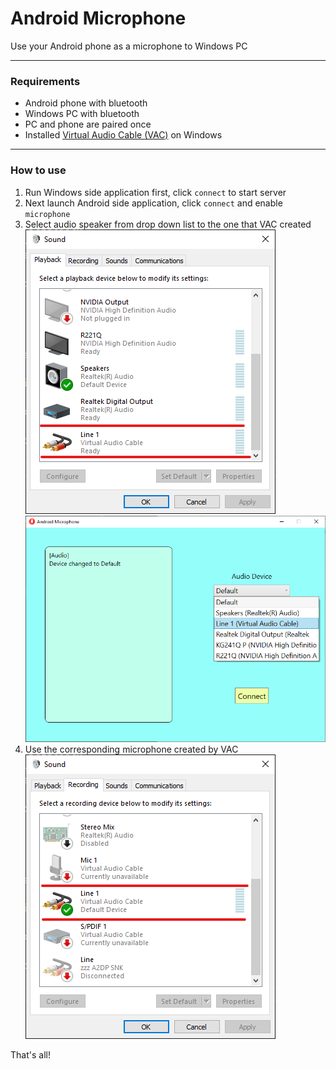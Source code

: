# Android Microphone

Use your Android phone as a microphone to Windows PC

------

### Requirements  
* Android phone with bluetooth  
* Windows PC with bluetooth  
* PC and phone are paired once  
* Installed [Virtual Audio Cable (VAC)](https://vac.muzychenko.net/en/) on Windows  

------

### How to use  

1. Run Windows side application first, click `connect` to start server  
2. Next launch Android side application, click `connect` and enable `microphone`  
3. Select audio speaker from drop down list to the one that VAC created  
   ![sound config 1](Assets/sound_config1.png)  
   ![sound config 1](Assets/sound_config3.png)  
4. Use the corresponding microphone created by VAC  
   ![sound config 1](Assets/sound_config2.png)  

That's all!